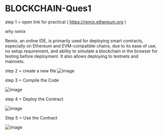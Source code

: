 # BLOCKCHAIN-Ques1
  step 1 = open link for practical ( https://remix.ethereum.org )


*why remix*


Remix, an online IDE, is primarily used for deploying smart contracts, especially on Ethereum and EVM-compatible chains, due to its ease of use, no setup requirement, and ability to simulate a blockchain in the browser for testing before deployment. It also allows deploying to testnets and mainnets. 

step 2 = create a new file
![image](https://github.com/user-attachments/assets/f3c4bd53-f0dc-43e1-898d-78e09ebc0a6b)


step 3 = Compile the Code

![image](https://github.com/user-attachments/assets/7ae5b2b1-8f62-4d60-8c9a-5f3145a49f9a)

step 4 = Deploy the Contract

![image](https://github.com/user-attachments/assets/45c4f218-a108-443b-98d1-b30685119a32)


Step 5 = Use the Contract

![image](https://github.com/user-attachments/assets/d5a83e27-5411-4abc-905a-52fd3f4b15a1)
